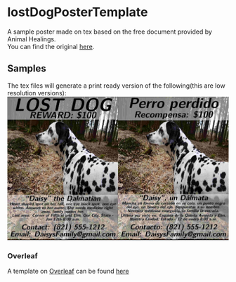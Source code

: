 # lostDogPosterTemplate

A sample poster made on tex based on the free document provided by Animal Healings.  
You can find the original [here](http://animalhealings.com/missing-pet-poster.html).  



## Samples
The tex files will generate a print ready version of the following(this are low resolution versions):  
![samples](https://github.com/xavrb/lostDogPosterTemplate/blob/master/examples.jpg)


### Overleaf
A template on [Overleaf](overleaf.com) can be found [here](https://www.overleaf.com/latex/examples/lost-dog-poster/dsmznrwxcyjv)  

